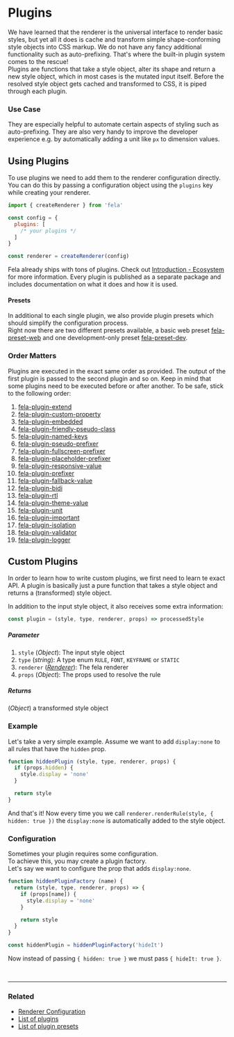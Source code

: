 # Plugins

We have learned that the renderer is the universal interface to render basic styles, but yet all it does is cache and transform simple shape-conforming style objects into CSS markup. We do not have any fancy additional functionality such as auto-prefixing. That's where the built-in plugin system comes to the rescue!<br>
Plugins are functions that take a style object, alter its shape and return a new style object, which in most cases is the mutated input itself.
Before the resolved style object gets cached and transformed to CSS, it is piped through each plugin.

### Use Case
They are especially helpful to automate certain aspects of styling such as auto-prefixing. They are also very handy to improve the developer experience e.g. by automatically adding a unit like `px` to dimension values.

## Using Plugins
To use plugins we need to add them to the renderer configuration directly. You can do this by passing a configuration object using the `plugins` key while creating your renderer.

```javascript
import { createRenderer } from 'fela'

const config = {
  plugins: [
    /* your plugins */
  ]
}

const renderer = createRenderer(config)
```

Fela already ships with tons of plugins. Check out [Introduction - Ecosystem](../introduction/Ecosystem.md#plugins) for more information. Every plugin is published as a separate package and includes documentation on what it does and how it is used.

#### Presets
In additional to each single plugin, we also provide plugin presets which should simplify the configuration process.<br>
Right now there are two different presets available, a basic web preset [fela-preset-web](https://github.com/robinweser/fela/tree/master/packages/fela-preset-web) and one development-only preset [fela-preset-dev](https://github.com/robinweser/fela/tree/master/packages/fela-preset-dev).

### Order Matters
Plugins are executed in the exact same order as provided. The output of the first plugin is passed to the second plugin and so on. Keep in mind that some plugins need to be executed before or after another. To be safe, stick to the following order:

1. [fela-plugin-extend](https://github.com/robinweser/fela/tree/master/packages/fela-plugin-extend)
2. [fela-plugin-custom-property](https://github.com/robinweser/fela/tree/master/packages/fela-plugin-custom-property)
3. [fela-plugin-embedded](https://github.com/robinweser/fela/tree/master/packages/fela-plugin-embedded)
4. [fela-plugin-friendly-pseudo-class](https://github.com/robinweser/fela/tree/master/packages/fela-plugin-friendly-pseudo-class)
5. [fela-plugin-named-keys](https://github.com/robinweser/fela/tree/master/packages/fela-plugin-named-keys)
6. [fela-plugin-pseudo-prefixer](https://github.com/robinweser/fela/tree/master/packages/fela-plugin-pseudo-prefixer)
7. [fela-plugin-fullscreen-prefixer](https://github.com/robinweser/fela/tree/master/packages/fela-plugin-fullscreen-prefixer)
8. [fela-plugin-placeholder-prefixer](https://github.com/robinweser/fela/tree/master/packages/fela-plugin-placeholder-prefixer)
9. [fela-plugin-responsive-value](https://github.com/robinweser/fela/tree/master/packages/fela-plugin-responsive-value)
10. [fela-plugin-prefixer](https://github.com/robinweser/fela/tree/master/packages/fela-plugin-prefixer)
11. [fela-plugin-fallback-value](https://github.com/robinweser/fela/tree/master/packages/fela-plugin-fallback-value)
12. [fela-plugin-bidi](https://github.com/robinweser/fela/tree/master/packages/fela-plugin-bidi)
13. [fela-plugin-rtl](https://github.com/robinweser/fela/tree/master/packages/fela-plugin-rtl)
14. [fela-plugin-theme-value](https://github.com/robinweser/fela/tree/master/packages/fela-plugin-theme-value)
15. [fela-plugin-unit](https://github.com/robinweser/fela/tree/master/packages/fela-plugin-unit)
16. [fela-plugin-important](https://github.com/robinweser/fela/tree/master/packages/fela-plugin-important)
17. [fela-plugin-isolation](https://github.com/robinweser/fela/tree/master/packages/fela-plugin-isolation)
18. [fela-plugin-validator](https://github.com/robinweser/fela/tree/master/packages/fela-plugin-validator)
19. [fela-plugin-logger](https://github.com/robinweser/fela/tree/master/packages/fela-plugin-logger)


## Custom Plugins

In order to learn how to write custom plugins, we first need to learn te exact API. A plugin is basically just a pure function that takes a style object and returns a (transformed) style object.

In addition to the input style object, it also receives some extra information:
```javascript
const plugin = (style, type, renderer, props) => processedStyle
```

##### Parameter
1. `style` (*Object*): The input style object
2. `type` (*string*): A type enum `RULE`, `FONT`, `KEYFRAME` or `STATIC`
3. `renderer` ([*Renderer*](../basics/Renderer.md)): The fela renderer
4. `props` (*Object*): The props used to resolve the rule

##### Returns
(*Object*) a transformed style object

### Example
Let's take a very simple example. Assume we want to add `display:none` to all rules that have the `hidden` prop.

```javascript
function hiddenPlugin (style, type, renderer, props) {
  if (props.hidden) {
    style.display = 'none'
  }

  return style
}
```
And that's it! Now every time you we call `renderer.renderRule(style, { hidden: true })` the `display:none` is automatically added to the style object.


### Configuration

Sometimes your plugin requires some configuration.<br>
To achieve this, you may create a plugin factory.<br>
Let's say we want to configure the prop that adds `display:none`.
```javascript
function hiddenPluginFactory (name) {
  return (style, type, renderer, props) => {
    if (props[name]) {
      style.display = 'none'
    }

    return style
  }
}
```
```javascript
const hiddenPlugin = hiddenPluginFactory('hideIt')
```
Now instead of passing `{ hidden: true }` we must pass `{ hideIt: true }`.

<br>

---

### Related
* [Renderer Configuration](RendererConfiguration.md)
* [List of plugins](../introduction/Ecosystem.md#plugins)
* [List of plugin presets](../introduction/Ecosystem.md#plugin-presets)
